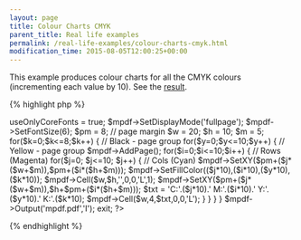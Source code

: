 ```yaml
---
layout: page
title: Colour Charts CMYK
parent_title: Real life examples
permalink: /real-life-examples/colour-charts-cmyk.html
modification_time: 2015-08-05T12:00:25+00:00
---
```


This example produces colour charts for all the CMYK colours (incrementing each value by 10). See the <a href="files/docs/example_colors.pdf">result</a>.

{% highlight php %}
<?php

include("../mpdf.php");

$mpdf=new mPDF('win-1252','A4-L'); 

$mpdf->useOnlyCoreFonts = true;

$mpdf->SetDisplayMode('fullpage');

$mpdf->SetFontSize(6);

$pm = 8;   // page margin

$w = 20;

$h = 10;

$m = 5;

for($k=0;$k<=8;$k++) {    // Black - page group

 for($y=0;$y<=10;$y++) {    // Yellow - page group

  $mpdf->AddPage();

  for($i=0;$i<=10;$i++) {    // Rows (Magenta)

    for($j=0; $j<=10; $j++) {    // Cols (Cyan)

    $mpdf->SetXY($pm+($j*($w+$m)),$pm+($i*($h+$m)));

    $mpdf->SetFillColor(($j*10),($i*10),($y*10),($k*10));

    $mpdf->Cell($w,$h,'',0,0,'L',1);

    $mpdf->SetXY($pm+($j*($w+$m)),$h+$pm+($i*($h+$m)));

    $txt = 'C:'.($j*10).' M:'.($i*10).' Y:'.($y*10).' K:'.($k*10);

    $mpdf->Cell($w,4,$txt,0,0,'L');

    }

  }

 }

}

$mpdf->Output('mpdf.pdf','I');

exit;

?>
{% endhighlight %}

